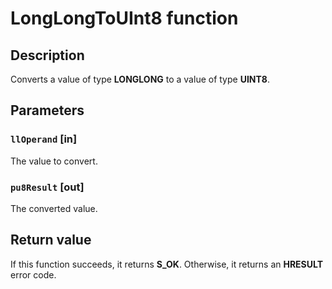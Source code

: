 # LongLongToUInt8 function

## Description

Converts a value of type **LONGLONG** to a value of type **UINT8**.

## Parameters

### `llOperand` [in]

The value to convert.

### `pu8Result` [out]

The converted value.

## Return value

If this function succeeds, it returns **S_OK**. Otherwise, it returns an **HRESULT** error code.